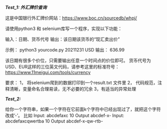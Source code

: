 _**Test_1: 外汇牌价查询**_
 
这是中国银行外汇牌价网站：https://www.boc.cn/sourcedb/whpj/
 
请使用python3 和 selenium库写一个程序，实现以下功能：
 
输入：日期、货币代号
输出：该日期该货币的“现汇卖出价”
 
示例：
python3 yourcode.py 20211231 USD
输出：
636.99
 
该日期有很多个价位，只需要输出任意一个时间点的价位即可。
货币代号为USD、EUR这样的三位英文代码，请参考这里的标准符号：https://www.11meigui.com/tools/currency
 
要求：
1， 将selenium爬到的数据打印到一个result.txt 文件里
2， 代码规范，注释清晰，变量命名合理易读，无不必要的冗余
3，有适当的异常处理

_**Test_2:**_ 

给你一个字符串，如果一个字符在它前面k个字符中已经出现过了，就把这个字符改成’-’。
比如
Input: abcdefaxc 10
Output abcdef-x-
Input: abcdefaxcqwertba 10
Output abcdef-x-qw-rtb-

